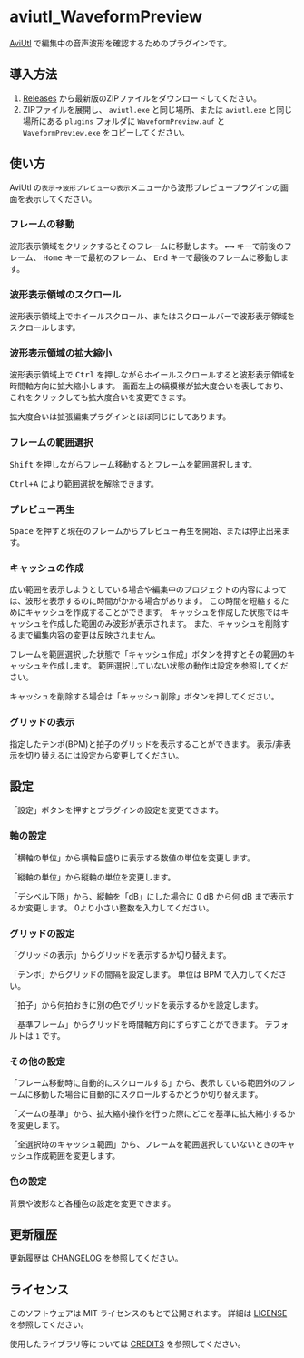 # aviutl_WaveformPreview

[AviUtl](http://spring-fragrance.mints.ne.jp/aviutl/)
で編集中の音声波形を確認するためのプラグインです。

## 導入方法

1. [Releases](https://github.com/karoterra/aviutl_WaveformPreview/releases/)
   から最新版のZIPファイルをダウンロードしてください。
2. ZIPファイルを展開し、 `aviutl.exe` と同じ場所、または `aviutl.exe` と同じ場所にある
   `plugins` フォルダに `WaveformPreview.auf` と `WaveformPreview.exe` をコピーしてください。

## 使い方

AviUtl の`表示`→`波形プレビューの表示`メニューから波形プレビュープラグインの画面を表示してください。

### フレームの移動
波形表示領域をクリックするとそのフレームに移動します。
<kbd>←</kbd><kbd>→</kbd> キーで前後のフレーム、
<kbd>Home</kbd> キーで最初のフレーム、
<kbd>End</kbd> キーで最後のフレームに移動します。

### 波形表示領域のスクロール
波形表示領域上でホイールスクロール、またはスクロールバーで波形表示領域をスクロールします。

### 波形表示領域の拡大縮小
波形表示領域上で <kbd>Ctrl</kbd> を押しながらホイールスクロールすると波形表示領域を時間軸方向に拡大縮小します。
画面左上の縞模様が拡大度合いを表しており、これをクリックしても拡大度合いを変更できます。

拡大度合いは拡張編集プラグインとほぼ同じにしてあります。

### フレームの範囲選択
<kbd>Shift</kbd> を押しながらフレーム移動するとフレームを範囲選択します。

<kbd><kbd>Ctrl</kbd>+<kbd>A</kbd></kbd> により範囲選択を解除できます。

### プレビュー再生
<kbd>Space</kbd> を押すと現在のフレームからプレビュー再生を開始、または停止出来ます。

### キャッシュの作成
広い範囲を表示しようとしている場合や編集中のプロジェクトの内容によっては、波形を表示するのに時間がかかる場合があります。
この時間を短縮するためにキャッシュを作成することができます。
キャッシュを作成した状態ではキャッシュを作成した範囲のみ波形が表示されます。
また、キャッシュを削除するまで編集内容の変更は反映されません。

フレームを範囲選択した状態で「キャッシュ作成」ボタンを押すとその範囲のキャッシュを作成します。
範囲選択していない状態の動作は設定を参照してください。

キャッシュを削除する場合は「キャッシュ削除」ボタンを押してください。

### グリッドの表示
指定したテンポ(BPM)と拍子のグリッドを表示することができます。
表示/非表示を切り替えるには設定から変更してください。

## 設定

「設定」ボタンを押すとプラグインの設定を変更できます。

### 軸の設定
「横軸の単位」から横軸目盛りに表示する数値の単位を変更します。

「縦軸の単位」から縦軸の単位を変更します。

「デシベル下限」から、縦軸を「dB」にした場合に 0 dB から何 dB まで表示するか変更します。
0より小さい整数を入力してください。

### グリッドの設定
「グリッドの表示」からグリッドを表示するか切り替えます。

「テンポ」からグリッドの間隔を設定します。
単位は BPM で入力してください。

「拍子」から何拍おきに別の色でグリッドを表示するかを設定します。

「基準フレーム」からグリッドを時間軸方向にずらすことができます。
デフォルトは `1` です。

### その他の設定
「フレーム移動時に自動的にスクロールする」から、表示している範囲外のフレームに移動した場合に自動的にスクロールするかどうか切り替えます。

「ズームの基準」から、拡大縮小操作を行った際にどこを基準に拡大縮小するかを変更します。

「全選択時のキャッシュ範囲」から、フレームを範囲選択していないときのキャッシュ作成範囲を変更します。

### 色の設定
背景や波形など各種色の設定を変更できます。

## 更新履歴

更新履歴は [CHANGELOG](CHANGELOG.md) を参照してください。

## ライセンス

このソフトウェアは MIT ライセンスのもとで公開されます。
詳細は [LICENSE](LICENSE) を参照してください。

使用したライブラリ等については [CREDITS](CREDITS.md) を参照してください。
